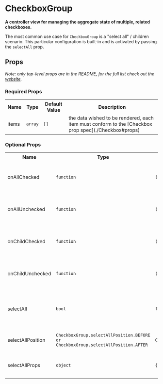 <!---
THIS IS AN AUTOGENERATED FILE. EDIT INDEX.JS INSTEAD.
-->
# CheckboxGroup

__A controller view for managing the aggregate state of multiple, related checkboxes.__

The most common use case for `CheckboxGroup` is a "select all" / children scenario. This particular
configuration is built-in and is activated by passing the `selectAll` prop.

## Props

_Note: only top-level props are in the README, for the full list check out the [website](http://boundless.js.org/CheckboxGroup#props)._

### Required Props

<table>
<tr>
<th>Name</th>
<th>Type</th>
<th>Default Value</th>
<th>Description</th>
</tr>

<tr>
<td>items</td>
<td><pre><code>array</code></pre></td>
<td><pre><code class="language-js">[]</code></pre></td>
<td>the data wished to be rendered, each item must conform to the [Checkbox prop spec](./Checkbox#props)</td>
</tr>

</table>


### Optional Props

<table>
<tr>
<th>Name</th>
<th>Type</th>
<th>Default Value</th>
<th>Description</th>
</tr>

<tr>
<td>onAllChecked</td>
<td><pre><code>function</code></pre></td>
<td><pre><code class="language-js">() => {}</code></pre></td>
<td>called when all children become checked (not fired on first render), no return</td>
</tr>

<tr>
<td>onAllUnchecked</td>
<td><pre><code>function</code></pre></td>
<td><pre><code class="language-js">() => {}</code></pre></td>
<td>called when all children become unchecked (not fired on first render), no return</td>
</tr>

<tr>
<td>onChildChecked</td>
<td><pre><code>function</code></pre></td>
<td><pre><code class="language-js">() => {}</code></pre></td>
<td>called when a specific child has become checked, returns the child definition</td>
</tr>

<tr>
<td>onChildUnchecked</td>
<td><pre><code>function</code></pre></td>
<td><pre><code class="language-js">() => {}</code></pre></td>
<td>called when a specific child has become checked, returns the child definition</td>
</tr>

<tr>
<td>selectAll</td>
<td><pre><code>bool</code></pre></td>
<td><pre><code class="language-js">false</code></pre></td>
<td>renders a master checkbox that can manipulate the values of all children simultaneously</td>
</tr>

<tr>
<td>selectAllPosition</td>
<td><pre><code>CheckboxGroup.selectAllPosition.BEFORE or
CheckboxGroup.selectAllPosition.AFTER</code></pre></td>
<td><pre><code class="language-js">CheckboxGroup.selectAllPosition.BEFORE</code></pre></td>
<td></td>
</tr>

<tr>
<td>selectAllProps</td>
<td><pre><code>object</code></pre></td>
<td><pre><code class="language-js">{}</code></pre></td>
<td>must conform to the [Checkbox prop spec](./Checkbox#props)</td>
</tr>

</table>


